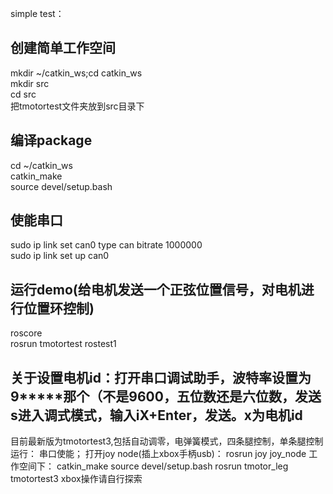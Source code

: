simple test：  
## 创建简单工作空间

mkdir ~/catkin_ws;cd catkin_ws  
mkdir src  
cd src  
把tmotortest文件夹放到src目录下  
## 编译package

cd ~/catkin_ws  
catkin_make  
source devel/setup.bash  

## 使能串口
sudo ip link set can0 type can bitrate 1000000  
sudo ip link set up can0  
## 运行demo(给电机发送一个正弦位置信号，对电机进行位置环控制)
roscore  
rosrun tmotortest rostest1  

## 关于设置电机id：打开串口调试助手，波特率设置为9*****那个（不是9600，五位数还是六位数，发送s进入调式模式，输入iX+Enter，发送。x为电机id

目前最新版为tmotortest3,包括自动调零，电弹簧模式，四条腿控制，单条腿控制
运行：
串口使能；
打开joy node(插上xbox手柄usb)：
rosrun joy joy_node
工作空间下：
catkin_make
source devel/setup.bash
rosrun tmotor_leg tmotortest3
xbox操作请自行探索

